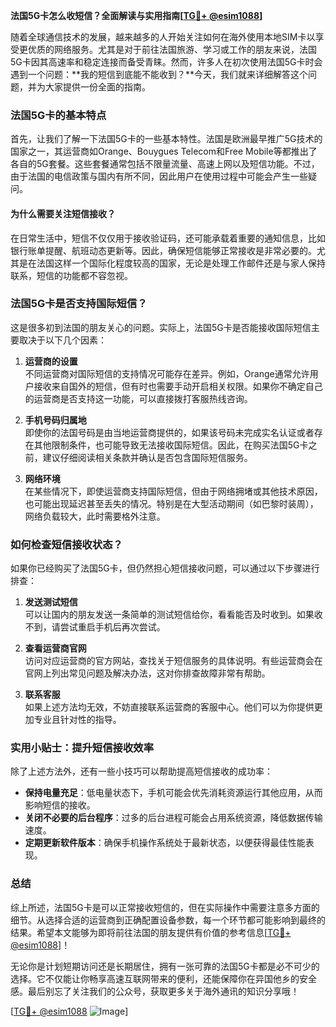 **法国5G卡怎么收短信？全面解读与实用指南[[TG💪+ @esim1088](https://t.me/s/esim1088)]**

随着全球通信技术的发展，越来越多的人开始关注如何在海外使用本地SIM卡以享受更优质的网络服务。尤其是对于前往法国旅游、学习或工作的朋友来说，法国5G卡因其高速率和稳定连接而备受青睐。然而，许多人在初次使用法国5G卡时会遇到一个问题：**我的短信到底能不能收到？**今天，我们就来详细解答这个问题，并为大家提供一份全面的指南。

### 法国5G卡的基本特点

首先，让我们了解一下法国5G卡的一些基本特性。法国是欧洲最早推广5G技术的国家之一，其运营商如Orange、Bouygues Telecom和Free Mobile等都推出了各自的5G套餐。这些套餐通常包括不限量流量、高速上网以及短信功能。不过，由于法国的电信政策与国内有所不同，因此用户在使用过程中可能会产生一些疑问。

#### 为什么需要关注短信接收？

在日常生活中，短信不仅仅用于接收验证码，还可能承载着重要的通知信息，比如银行账单提醒、航班动态更新等。因此，确保短信能够正常接收是非常必要的。尤其是在法国这样一个国际化程度较高的国家，无论是处理工作邮件还是与家人保持联系，短信的功能都不容忽视。

### 法国5G卡是否支持国际短信？

这是很多初到法国的朋友关心的问题。实际上，法国5G卡是否能接收国际短信主要取决于以下几个因素：

1. **运营商的设置**  
   不同运营商对国际短信的支持情况可能存在差异。例如，Orange通常允许用户接收来自国外的短信，但有时也需要手动开启相关权限。如果你不确定自己的运营商是否支持这一功能，可以直接拨打客服热线咨询。

2. **手机号码归属地**  
   即使你的法国号码是由当地运营商提供的，如果该号码未完成实名认证或者存在其他限制条件，也可能导致无法接收国际短信。因此，在购买法国5G卡之前，建议仔细阅读相关条款并确认是否包含国际短信服务。

3. **网络环境**  
   在某些情况下，即使运营商支持国际短信，但由于网络拥堵或其他技术原因，也可能出现延迟甚至丢失的情况。特别是在大型活动期间（如巴黎时装周），网络负载较大，此时需要格外注意。

### 如何检查短信接收状态？

如果你已经购买了法国5G卡，但仍然担心短信接收问题，可以通过以下步骤进行排查：

1. **发送测试短信**  
   可以让国内的朋友发送一条简单的测试短信给你，看看能否及时收到。如果收不到，请尝试重启手机后再次尝试。

2. **查看运营商官网**  
   访问对应运营商的官方网站，查找关于短信服务的具体说明。有些运营商会在官网上列出常见问题及解决办法，这对你排查故障非常有帮助。

3. **联系客服**  
   如果上述方法均无效，不妨直接联系运营商的客服中心。他们可以为你提供更加专业且针对性的指导。

### 实用小贴士：提升短信接收效率

除了上述方法外，还有一些小技巧可以帮助提高短信接收的成功率：

- **保持电量充足**：低电量状态下，手机可能会优先消耗资源运行其他应用，从而影响短信的接收。
- **关闭不必要的后台程序**：过多的后台进程可能会占用系统资源，降低数据传输速度。
- **定期更新软件版本**：确保手机操作系统处于最新状态，以便获得最佳性能表现。

### 总结

综上所述，法国5G卡是可以正常接收短信的，但在实际操作中需要注意多方面的细节。从选择合适的运营商到正确配置设备参数，每一个环节都可能影响到最终的结果。希望本文能够为即将前往法国的朋友提供有价值的参考信息[[TG💪+ @esim1088](https://t.me/s/esim1088)]！

无论你是计划短期访问还是长期居住，拥有一张可靠的法国5G卡都是必不可少的选择。它不仅能让你畅享高速互联网带来的便利，还能保障你在异国他乡的安全感。最后别忘了关注我们的公众号，获取更多关于海外通讯的知识分享哦！

[[TG💪+ @esim1088](https://t.me/s/esim1088) ![Image](https://i.postimg.cc/4NQfJmqS/Snipaste-2025-05-13-00-14-12.png)]